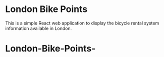 # London Bike Points

This is a simple React web application to display the bicycle rental system information available in London.

# London-Bike-Points-
